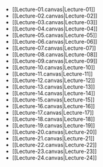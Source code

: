 * [[Lecture-01.canvas|Lecture-01]]
* [[Lecture-02.canvas|Lecture-02]]
* [[Lecture-03.canvas|Lecture-03]]
* [[Lecture-04.canvas|Lecture-04]]
* [[Lecture-05.canvas|Lecture-05]]
* [[Lecture-06.canvas|Lecture-06]]
* [[Lecture-07.canvas|Lecture-07]]
* [[Lecture-08.canvas|Lecture-08]]
* [[Lecture-09.canvas|Lecture-09]]
* [[Lecture-10.canvas|Lecture-10]]
* [[Lecture-11.canvas|Lecture-11]]
* [[Lecture-12.canvas|Lecture-12]]
* [[Lecture-13.canvas|Lecture-13]]
* [[Lecture-14.canvas|Lecture-14]]
* [[Lecture-15.canvas|Lecture-15]]
* [[Lecture-16.canvas|Lecture-16]]
* [[Lecture-17.canvas|Lecture-17]]
* [[Lecture-18.canvas|Lecture-18]]
* [[Lecture-19.canvas|Lecture-19]]
* [[Lecture-20.canvas|Lecture-20]]
* [[Lecture-21.canvas|Lecture-21]]
* [[Lecture-22.canvas|Lecture-22]]
* [[Lecture-23.canvas|Lecture-23]]
* [[Lecture-24.canvas|Lecture-24]]